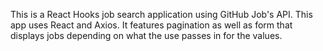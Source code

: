 This is a React Hooks job search application using GitHub Job's API.
This app uses React and Axios. It features pagination as well as form that displays jobs depending on what the use passes in for the values.